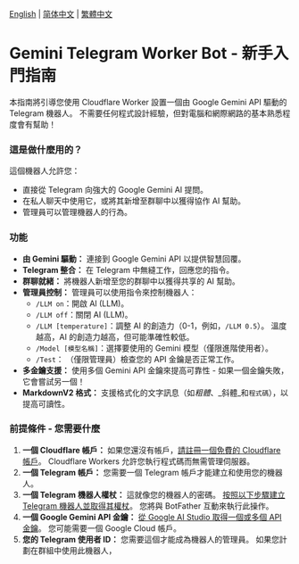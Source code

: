 [English](README_en.md) | [简体中文](README_zh-cn.md) | [繁體中文](README_zh-tw.md)

# Gemini Telegram Worker Bot - 新手入門指南

本指南將引導您使用 Cloudflare Worker 設置一個由 Google Gemini API 驅動的 Telegram 機器人。 不需要任何程式設計經驗，但對電腦和網際網路的基本熟悉程度會有幫助！

### 這是做什麼用的？

這個機器人允許您：

*   直接從 Telegram 向強大的 Google Gemini AI 提問。
*   在私人聊天中使用它，或將其新增至群聊中以獲得協作 AI 幫助。
*   管理員可以管理機器人的行為。

### 功能

*   **由 Gemini 驅動：** 連接到 Google Gemini API 以提供智慧回覆。
*   **Telegram 整合：** 在 Telegram 中無縫工作，回應您的指令。
*   **群聊就緒：** 將機器人新增至您的群聊中以獲得共享的 AI 幫助。
*   **管理員控制：** 管理員可以使用指令來控制機器人：
    *   `/LLM on`：開啟 AI (LLM)。
    *   `/LLM off`：關閉 AI (LLM)。
    *   `/LLM [temperature]`：調整 AI 的創造力（0-1，例如，`/LLM 0.5`）。 溫度越高，AI 的創造力越高，但可能準確性較低。
    *   `/Model [模型名稱]`：選擇要使用的 Gemini 模型（僅限進階使用者）。
    *   `/Test`： （僅限管理員）檢查您的 API 金鑰是否正常工作。
*   **多金鑰支援：** 使用多個 Gemini API 金鑰來提高可靠性 - 如果一個金鑰失敗，它會嘗試另一個！
*   **MarkdownV2 格式：** 支援格式化的文字訊息（如*粗體*、_斜體_和`程式碼`），以提高可讀性。

### 前提條件 - 您需要什麼

1.  **一個 Cloudflare 帳戶：** 如果您還沒有帳戶，[請註冊一個免費的 Cloudflare 帳戶](https://dash.cloudflare.com)。 Cloudflare Workers 允許您執行程式碼而無需管理伺服器。
2.  **一個 Telegram 帳戶：** 您需要一個 Telegram 帳戶才能建立和使用您的機器人。
3.  **一個 Telegram 機器人權杖：** 這就像您的機器人的密碼。 [按照以下步驟建立 Telegram 機器人並取得其權杖](https://core.telegram.org/bots#6-botfather)。 您將與 BotFather 互動來執行此操作。
4.  **一個 Google Gemini API 金鑰：** [從 Google AI Studio 取得一個或多個 API 金鑰](https://ai.google.dev/gemini-api/docs)。 您可能需要一個 Google Cloud 帳戶。
5.  **您的 Telegram 使用者 ID：** 您需要這個才能成為機器人的管理員。 如果您計劃在群組中使用此機器人，
